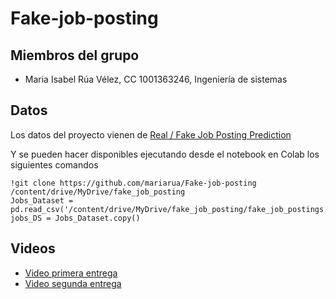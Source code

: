 # Fake-job-posting

## Miembros del grupo

- Maria Isabel Rúa Vélez, CC 1001363246, Ingeniería de sistemas

## Datos

Los datos del proyecto vienen de [Real / Fake Job Posting Prediction](https://www.kaggle.com/datasets/shivamb/real-or-fake-fake-jobposting-prediction)

Y se pueden hacer disponibles ejecutando desde el notebook en Colab los siguientes comandos

    !git clone https://github.com/mariarua/Fake-job-posting /content/drive/MyDrive/fake_job_posting
    Jobs_Dataset = pd.read_csv('/content/drive/MyDrive/fake_job_posting/fake_job_postings.csv')
    jobs_DS = Jobs_Dataset.copy()

## Videos

- [Video primera entrega](https://youtu.be/jDYdpNglFBc)
- [Video segunda entrega](https://youtu.be/vZIE0vJDCZ8)
